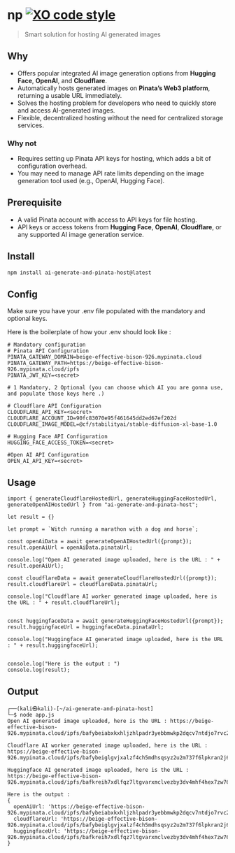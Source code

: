 # np [![XO code style](https://img.shields.io/badge/code_style-XO-5ed9c7.svg)](https://github.com/xojs/xo)

> Smart solution for hosting AI generated images

## Why

- Offers popular integrated AI image generation options from **Hugging Face**, **OpenAI**, and **Cloudflare**.
- Automatically hosts generated images on **Pinata’s Web3 platform**, returning a usable URL immediately.
- Solves the hosting problem for developers who need to quickly store and access AI-generated images.
- Flexible, decentralized hosting without the need for centralized storage services.
  

### Why not

- Requires setting up Pinata API keys for hosting, which adds a bit of configuration overhead.
- You may need to manage API rate limits depending on the image generation tool used (e.g., OpenAI, Hugging Face).


## Prerequisite

- A valid Pinata account with access to API keys for file hosting.
- API keys or access tokens from **Hugging Face**, **OpenAI**, **Cloudflare**, or any supported AI image generation service.

## Install

```sh
npm install ai-generate-and-pinata-host@latest
```


## Config
Make sure you have your .env file populated with the mandatory and optional keys.

Here is the boilerplate of how your .env should look like :

```
# Mandatory configuration
# Pinata API Configuration
PINATA_GATEWAY_DOMAIN=beige-effective-bison-926.mypinata.cloud
PINATA_GATEWAY_PATH=https://beige-effective-bison-926.mypinata.cloud/ipfs
PINATA_JWT_KEY=<secret>

# 1 Mandatory, 2 Optional (you can choose which AI you are gonna use, and populate those keys here .)

# Cloudflare API Configuration
CLOUDFLARE_API_KEY=<secret>
CLOUDFLARE_ACCOUNT_ID=90fc83070e95f461645dd2ed67ef202d
CLOUDFLARE_IMAGE_MODEL=@cf/stabilityai/stable-diffusion-xl-base-1.0

# Hugging Face API Configuration
HUGGING_FACE_ACCESS_TOKEN=<secret>

#Open AI API Configuration
OPEN_AI_API_KEY=<secret>
```

## Usage

```
import { generateCloudflareHostedUrl, generateHuggingFaceHostedUrl, generateOpenAIHostedUrl } from "ai-generate-and-pinata-host";

let result = {}

let prompt = `Witch running a marathon with a dog and horse`;

const openAiData = await generateOpenAIHostedUrl({prompt});
result.openAiUrl = openAiData.pinataUrl;

console.log("Open AI generated image uploaded, here is the URL : " + result.openAiUrl);

const cloudflareData = await generateCloudflareHostedUrl({prompt});
result.cloudflareUrl = cloudflareData.pinataUrl;

console.log("Cloudflare AI worker generated image uploaded, here is the URL : " + result.cloudflareUrl);


const huggingfaceData = await generateHuggingFaceHostedUrl({prompt});
result.huggingfaceUrl = huggingfaceData.pinataUrl;

console.log("Huggingface AI generated image uploaded, here is the URL : " + result.huggingfaceUrl);


console.log("Here is the output : ")
console.log(result);

```

## Output

```
┌──(kali㉿kali)-[~/ai-generate-and-pinata-host]
└─$ node app.js
Open AI generated image uploaded, here is the URL : https://beige-effective-bison-926.mypinata.cloud/ipfs/bafybeiabxkxhljzhlpadr3yebbmwkp2dqcv7ntdjo7rvc2mgawonosmogi

Cloudflare AI worker generated image uploaded, here is the URL : https://beige-effective-bison-926.mypinata.cloud/ipfs/bafybeiglgvjxalzf4ch5mdhsqsyz2u2m737f6lpkran2j6ejoim4ni6yd4

Huggingface AI generated image uploaded, here is the URL : https://beige-effective-bison-926.mypinata.cloud/ipfs/bafkreih7xdlfqz7ltgvarxmclvezby3dv4mhf4hex7zw76hlceobfyn3fy

Here is the output : 
{
  openAiUrl: 'https://beige-effective-bison-926.mypinata.cloud/ipfs/bafybeiabxkxhljzhlpadr3yebbmwkp2dqcv7ntdjo7rvc2mgawonosmogi',
  cloudflareUrl: 'https://beige-effective-bison-926.mypinata.cloud/ipfs/bafybeiglgvjxalzf4ch5mdhsqsyz2u2m737f6lpkran2j6ejoim4ni6yd4',
  huggingfaceUrl: 'https://beige-effective-bison-926.mypinata.cloud/ipfs/bafkreih7xdlfqz7ltgvarxmclvezby3dv4mhf4hex7zw76hlceobfyn3fy'
}
```